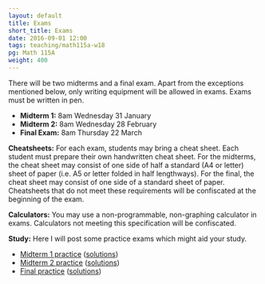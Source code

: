 ```yaml
---
layout: default
title: Exams
short_title: Exams
date: 2016-09-01 12:00
tags: teaching/math115a-w18
pg: Math 115A
weight: 400
---
```


There will be two midterms and a final exam. Apart from the exceptions mentioned below, only writing equipment will be allowed in exams. Exams must be written in pen.

* __Midterm 1:__ 8am Wednesday 31 January
* __Midterm 2:__ 8am Wednesday 28 February
* __Final Exam:__ 8am Thursday 22 March

__Cheatsheets:__ For each exam, students may bring a cheat sheet. Each student must prepare their own handwritten cheat sheet. For the midterms, the cheat sheet may consist of one side of half a standard (A4 or letter) sheet of paper (i.e. A5 or letter folded in half lengthways). For the final, the cheat sheet may consist of one side of a standard sheet of paper. Cheatsheets that do not meet these requirements will be confiscated at the beginning of the exam.

__Calculators:__ You may use a non-programmable, non-graphing calculator in exams. Calculators not meeting this specification will be confiscated.

__Study:__ Here I will post some practice exams which might aid your study.

- [Midterm 1 practice](midterm1-practice.pdf) ([solutions](midterm1-practice-sols.pdf))
- [Midterm 2 practice](midterm2-practice.pdf) ([solutions](midterm2-practice-sols.pdf))
- [Final practice](final-practice.pdf) ([solutions](final-practice-sols.pdf))
